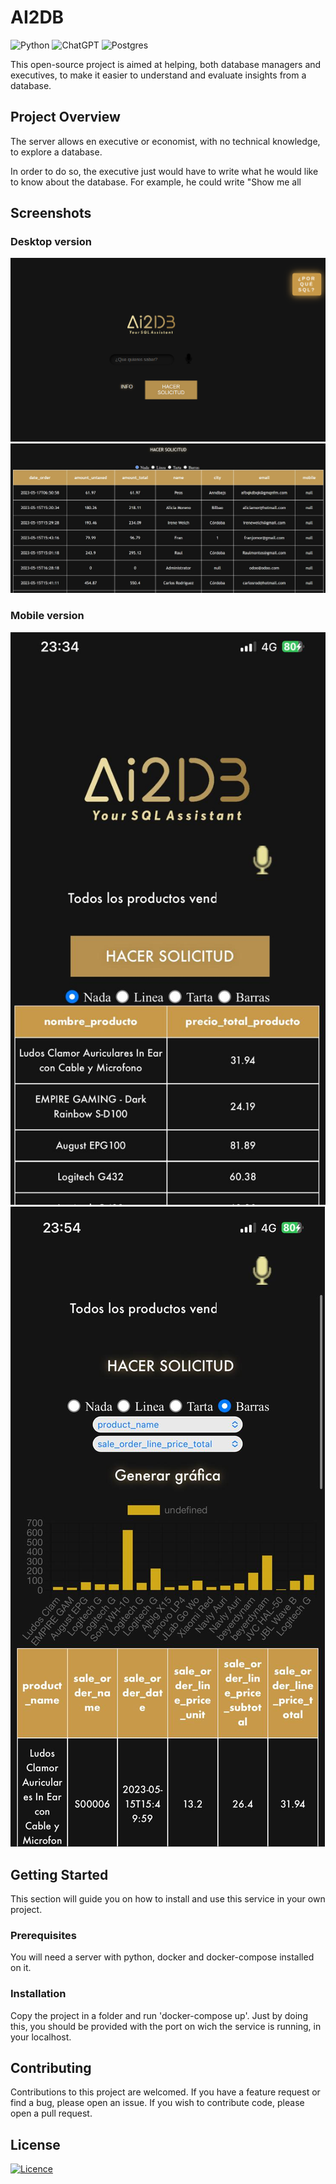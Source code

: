 # AI2DB

![Python](https://img.shields.io/badge/python-3670A0?style=for-the-badge&logo=python&logoColor=ffdd54)
![ChatGPT](https://img.shields.io/badge/chatGPT-74aa9c?style=for-the-badge&logo=openai&logoColor=white)
![Postgres](https://img.shields.io/badge/postgres-%23316192.svg?style=for-the-badge&logo=postgresql&logoColor=white)

This open-source project is aimed at helping, both database managers and executives, to make it easier to understand and evaluate insights from a database.

## Project Overview

The server allows en executive or economist, with no technical knowledge, to explore a database. 

In order to do so, the executive just would have to write what he would like to know about the database. For example, he could
write "Show me all 

## Screenshots

### Desktop version
![Realización de una query](./doc/images/main_page.png)
![Resultado de una query](./doc/images/request_done.png)

### Mobile version
![Resultado de una query](./doc/images/request_done_mobile.png)
![Generated graph](./doc/images/graph.png)


## Getting Started

This section will guide you on how to install and use this service in your own project.

### Prerequisites

You will need a server with python, docker and docker-compose installed on it.

### Installation

Copy the project in a folder and run 'docker-compose up'. Just by doing this, you should be provided with the port on wich the service is running, in your localhost. 

## Contributing

Contributions to this project are welcomed. If you have a feature request or find a bug, please open an issue. If you wish to contribute code, please open a pull request.

## License
[![Licence](https://img.shields.io/github/license/Ileriayo/markdown-badges?style=for-the-badge)](./LICENSE)
